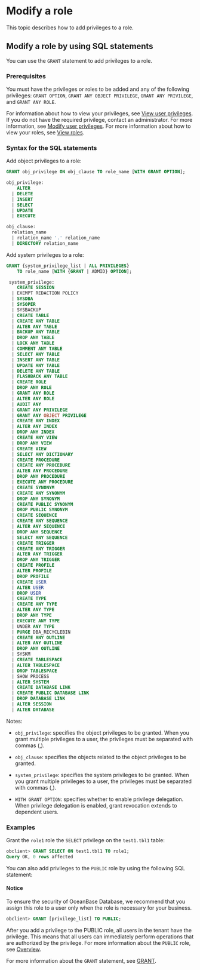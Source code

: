 # Modify a role

This topic describes how to add privileges to a role.

## Modify a role by using SQL statements

You can use the `GRANT` statement to add privileges to a role.

### Prerequisites

You must have the privileges or roles to be added and any of the following privileges: `GRANT OPTION`, `GRANT ANY OBJECT PRIVILEGE`, `GRANT ANY PRIVILEGE`, and `GRANT ANY ROLE`.

For information about how to view your privileges, see [View user privileges](../4.view-user-permissions-of-oracle-mode.md). If you do not have the required privilege, contact an administrator. For more information, see [Modify user privileges](../5.modify-user-permissions-of-oracle-mode.md). For more information about how to view your roles, see [View roles](6.view-roles-of-oracle-mode.md).

### Syntax for the SQL statements

Add object privileges to a role:

```sql
GRANT obj_privilege ON obj_clause TO role_name [WITH GRANT OPTION];

obj_privilege:
    ALTER
  | DELETE
  | INSERT
  | SELECT
  | UPDATE
  | EXECUTE

obj_clause:
  relation_name
  | relation_name '.' relation_name
  | DIRECTORY relation_name
```

Add system privileges to a role:

```sql
GRANT {system_privilege_list | ALL PRIVILEGES}
    TO role_name [WITH {GRANT | ADMID} OPTION];

 system_privilege:
    CREATE SESSION
  | EXEMPT REDACTION POLICY
  | SYSDBA
  | SYSOPER
  | SYSBACKUP
  | CREATE TABLE
  | CREATE ANY TABLE
  | ALTER ANY TABLE
  | BACKUP ANY TABLE
  | DROP ANY TABLE
  | LOCK ANY TABLE
  | COMMENT ANY TABLE
  | SELECT ANY TABLE
  | INSERT ANY TABLE
  | UPDATE ANY TABLE
  | DELETE ANY TABLE
  | FLASHBACK ANY TABLE
  | CREATE ROLE
  | DROP ANY ROLE
  | GRANT ANY ROLE
  | ALTER ANY ROLE
  | AUDIT ANY
  | GRANT ANY PRIVILEGE
  | GRANT ANY OBJECT PRIVILEGE
  | CREATE ANY INDEX
  | ALTER ANY INDEX
  | DROP ANY INDEX
  | CREATE ANY VIEW
  | DROP ANY VIEW
  | CREATE VIEW
  | SELECT ANY DICTIONARY
  | CREATE PROCEDURE
  | CREATE ANY PROCEDURE
  | ALTER ANY PROCEDURE
  | DROP ANY PROCEDURE
  | EXECUTE ANY PROCEDURE
  | CREATE SYNONYM
  | CREATE ANY SYNONYM
  | DROP ANY SYNONYM
  | CREATE PUBLIC SYNONYM
  | DROP PUBLIC SYNONYM
  | CREATE SEQUENCE
  | CREATE ANY SEQUENCE
  | ALTER ANY SEQUENCE
  | DROP ANY SEQUENCE
  | SELECT ANY SEQUENCE
  | CREATE TRIGGER
  | CREATE ANY TRIGGER
  | ALTER ANY TRIGGER
  | DROP ANY TRIGGER
  | CREATE PROFILE
  | ALTER PROFILE
  | DROP PROFILE
  | CREATE USER
  | ALTER USER
  | DROP USER
  | CREATE TYPE
  | CREATE ANY TYPE
  | ALTER ANY TYPE
  | DROP ANY TYPE
  | EXECUTE ANY TYPE
  | UNDER ANY TYPE
  | PURGE DBA_RECYCLEBIN
  | CREATE ANY OUTLINE
  | ALTER ANY OUTLINE
  | DROP ANY OUTLINE
  | SYSKM
  | CREATE TABLESPACE
  | ALTER TABLESPACE
  | DROP TABLESPACE
  | SHOW PROCESS
  | ALTER SYSTEM
  | CREATE DATABASE LINK
  | CREATE PUBLIC DATABASE LINK
  | DROP DATABASE LINK
  | ALTER SESSION
  | ALTER DATABASE
```

Notes:

* `obj_privilege`: specifies the object privileges to be granted. When you grant multiple privileges to a user, the privileges must be separated with commas (,).

* `obj_clause`: specifies the objects related to the object privileges to be granted.

* `system_privilege`: specifies the system privileges to be granted. When you grant multiple privileges to a user, the privileges must be separated with commas (,).

* `WITH GRANT OPTION`: specifies whether to enable privilege delegation. When privilege delegation is enabled, grant revocation extends to dependent users.

### Examples

Grant the `role1` role the `SELECT` privilege on the `test1.tbl1` table:

```sql
obclient> GRANT SELECT ON test1.tbl1 TO role1;
Query OK, 0 rows affected
```

You can also add privileges to the `PUBLIC` role by using the following SQL statement:

  <main id="notice" type='notice'>
    <h4>Notice</h4>
    <p>To ensure the security of OceanBase Database, we recommend that you assign this role to a user only when the role is necessary for your business. </p>
  </main>

```sql
obclient> GRANT [privilege_list] TO PUBLIC;
```

After you add a privilege to the PUBLIC role, all users in the tenant have the privilege. This means that all users can immediately perform operations that are authorized by the privilege. For more information about the `PUBLIC` role, see [Overview](../9.manage-roles-of-oracle-mode/1.role-management-overview-of-oracle-mode.md).

For more information about the `GRANT` statement, see [GRANT](../../../../../../4.development-reference/1.sql-syntax/3.common-tenant-of-oracle-mode/9.sql-statement-of-oracle-mode/3.dcl-of-oracle-mode/17.grant-of-oracle-mode.md).
